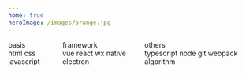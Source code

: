 ```yaml
---
home: true
heroImage: /images/orange.jpg
---
```


<section class="quick-link">
<el-card class="basis" shadow="hover">
  <div slot="header">
    <span>basis</span>
  </div>
   <el-link href="/blog/basis/html/" type="info" :underline="false">html</el-link>
   <el-link href="/blog/basis/css/" type="info" :underline="false">css</el-link>
   <el-link href="/blog/basis/js" type="info" :underline="false">javascript</el-link>
</el-card>

<el-card class="frame" shadow="hover">
  <div slot="header">
    <span>framework</span>
  </div>
  <el-link href="/blog/framework/vue/" type="info" :underline="false">vue</el-link>
   <el-link href="/blog/framework/react/" type="info" :underline="false">react</el-link>
   <el-link href="/blog/framework/native-wx/" type="info" :underline="false">wx native</el-link>
   <el-link href="/blog/framework/electron/" type="info" :underline="false">electron</el-link>
</el-card>

<el-card class="others" shadow="hover">
  <div slot="header">
    <span>others</span>
  </div>
    <el-link href="/blog/others/ts/" type="info" :underline="false">typescript</el-link>
   <el-link href="/blog/others/node/" type="info" :underline="false">node</el-link>
   <el-link href="/blog/others/git/" type="info" :underline="false">git</el-link>
   <el-link href="/blog/others/webpack/" type="info" :underline="false">webpack</el-link>
   <el-link href="/blog/others/algorithm/" type="info" :underline="false">algorithm</el-link>
</el-card>
</section>

<style>
.quick-link {
  display:flex;
  justify-content: space-between;
}

.el-card {
  width:30%
}

.el-card__header {
  padding:8px 0;
  text-align:center
}

.el-card__header span {
  font-size:24px;
  font-weight:500;
  background: linear-gradient(to right, #69bb8b, #e9e9eb); 
  -webkit-background-clip: text;
  -webkit-text-fill-color: transparent;
}

.el-card__body .el-link{
  margin-bottom:14px;
  text-align:center;
}

.basis .el-link {
display:block;
width:100%
}

.frame .el-card__body,.others .el-card__body {
  display:flex;
  flex-wrap: wrap;
}

.frame .el-card__body .el-link,
.others .el-card__body .el-link{
  width:50%;
}

.el-link--inner {
 font-size:18px
}

</style>
